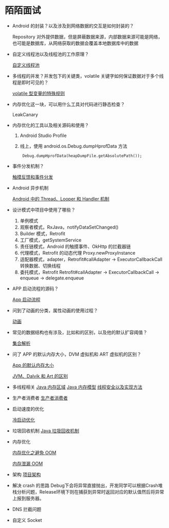 # 陌陌面试

- Android 的封装？以及涉及到网络数据的交互是如何封装的？

    Repository 对外提供数据，但是屏蔽数据来源，内部数据来源可能是网络，也可能是数据库，从网络获取的数据会覆盖本地数据库中的数据

- 自定义线程池以及线程池的工作原理？

    [自定义线程池](./2自定义线程池.md)

- 多线程的并发？并发包下的关键类，volatile 关键字如何保证数据对于多个线程是即时可见的？

    [volatile 型变量的特殊规则](./3volatile型变量规则.md) 

- 内存优化这一块，可以用什么工具对代码进行静态检查？

    LeakCanary

- 内存优化的工具以及相关源码和使用？
    1. Android Studio Profile
    2. 线上，使用 android.os.Debug.dumpHprofData 方法

            Debug.dumpHprofData(heapDumpFile.getAbsolutePath());

- 事件分发机制？

    [触摸反馈和事件分发](./4触摸反馈事件分发.md) 

- Android 异步机制

    [Android 中的 Thread、Looper 和 Handler 机制](./5Android-Thread-Looper-Handler.md) 

- 设计模式中项目中使用了哪些？
    1. 单例模式
    2. 观察者模式，RxJava，notifyDataSetChanged()
    3. Builder 模式，Retrofit 
    4. 工厂模式，getSystemService
    5. 责任链模式，Android 的触摸事件、OkHttp 的拦截器链
    6. 代理模式，Retrofit 的动态代理 Proxy.newProxyInstance
    7. 适配器模式，adapter，Retrofit#callAdapter → ExecutorCallbackCall 转换数据、切换线程
    8. 委托模式，Retrofit Retrofit#callAdapter → ExecutorCallbackCall → enqueue → delegate.enqueue
- APP 启动流程的源码？

    [App 启动流程](./6App启动流程.md) 

- 问到了动画的分类，属性动画的使用过程？

    [动画](./7动画.md) 

- 常见的数据结构也有涉及，比如和的区别，以及他的默认扩容阈值？

    [集合解析](./8集合解析.md) 

- 问了 APP 的默认内存大小，DVM 虚拟机和 ART 虚拟机的区别？

    [App 的默认内存大小](./9App默认内存大小.md)

    [JVM、Dalvik 和 Art 的区别](./10JVM-Dalvik-Art区别.md)

- 多线程相关
[Java 内存区域](./11Java内存区域.md) 
[Java 内存模型](./12Java内存模型.md) 
[线程安全以及实现方法](./13线程安全.md)
- 生产者消费者
[生产者消费者](./14生产者消费者.md)
- 启动速度的优化

    [冷启动优化](./15冷启动优化.md) 

- 垃圾回收机制
[Java 垃圾回收机制](./16Java垃圾回收机制.md)
- 内存优化

    [内存优化之避免 OOM](./内存优化之避免OOM.md)  
    
    [内存泄漏 OOM](./内存泄漏.md)

- 架构
[项目架构](./17项目架构.md)
- 解决 crash 的思路
Debug下会将异常直接抛出，开发同学可以根据Crash堆栈分析问题，Release环境下则在捕获到异常时返回对应的默认值然后将异常上报到服务器。
- DNS 拦截问题
- 自定义 Socket
